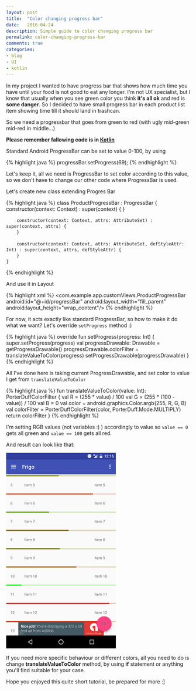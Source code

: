 ```yaml
---
layout: post
title:  "Color changing progress bar"
date:   2016-04-24
description: Simple guide to color changing progress bar
permalink: color-changing-progress-bar
comments: true
categories:
- blog
- UI
- kotlin
---
```



In my project I wanted to have progress bar that shows how much time you have until
your food is not good to eat any longer. I'm not UX specialist, but I know that
usually when you see green color you think **it's all ok** and red is **some danger**.
So I decided to have small progress bar in each product list item
showing time till it should land in trashcan.


So we need a progressbar that goes from green to red (with ugly mid-green mid-red in middle...)

**Please remember fallowing code is in [Kotlin][kotlin]**

Standard Android ProgressBar can be set to value 0-100, by using

{% highlight java %}
    progressBar.setProgress(69);
{% endhighlight %}

Let's keep it, all we need is ProgressBar to set color according to this value, so we don't
have to change our other code where ProgressBar is used.

Let's create new class extending Progres Bar

{% highlight java %}
    class ProductProgressBar : ProgressBar {
        constructor(context: Context) : super(context) {
        }
    
        constructor(context: Context, attrs: AttributeSet) : super(context, attrs) {
        }
    
        constructor(context: Context, attrs: AttributeSet, defStyleAttr: Int) : super(context, attrs, defStyleAttr) {
        }
    }
{% endhighlight %}

And use it in Layout

{% highlight xml %}
    <com.example.app.customViews.ProductProgressBar
            android:id="@+id/progressBar"
            android:layout_width="fill_parent"
            android:layout_height="wrap_content"/>
{% endhighlight %}

For now, it acts exactly like standard ProgressBar, so how to make it do what we want?
Let's override `setProgress` method :)

{% highlight java %}
    override fun setProgress(progress: Int) {
        super.setProgress(progress)
        val progressDrawable: Drawable = getProgressDrawable()
        progressDrawable.colorFilter = translateValueToColor(progress)
        setProgressDrawable(progressDrawable)
    }
{% endhighlight %}

All I've done here is taking current ProgressDrawable, and set color to value I get from `translateValueToColor`

{% highlight java %}
   fun translateValueToColor(value: Int): PorterDuffColorFilter {
       val R = (255 * value) / 100
       val G = (255 * (100 - value)) / 100
       val B = 0
       val color = android.graphics.Color.argb(255, R, G, B)
       val colorFilter = PorterDuffColorFilter(color, PorterDuff.Mode.MULTIPLY)
       return colorFilter
   }
{% endhighlight %}

I'm setting RGB values (not variables :) ) accordingly to value so `value == 0` gets all green and `value == 100` gets all red.

And result can look like that:

<img src="/assets/Screenshot_20160424-001620.png" alt="alt text" width="300px">

If you need more specific behaviour or different colors, all you need to do is change **translateValueToColor** method, by using **if** statement or anything you'll find suitable for your case.

Hope you enjoyed this quite short tutorial, be prepared for more :]

[kotlin]: https://kotlinlang.org/
